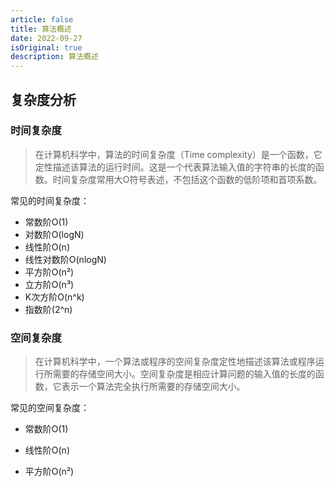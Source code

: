 ```yaml
---
article: false
title: 算法概述
date: 2022-09-27
isOriginal: true
description: 算法概述
---
```


<!-- more -->

## 复杂度分析

### 时间复杂度

> 在计算机科学中，算法的时间复杂度（Time complexity）是一个函数，它定性描述该算法的运行时间。这是一个代表算法输入值的字符串的长度的函数。时间复杂度常用大O符号表述，不包括这个函数的低阶项和首项系数。

常见的时间复杂度：

- 常数阶O(1)
- 对数阶O(logN)
- 线性阶O(n)
- 线性对数阶O(nlogN)
- 平方阶O(n²)
- 立方阶O(n³)
- K次方阶O(n^k)
- 指数阶(2^n)

### 空间复杂度

> 在计算机科学中，一个算法或程序的空间复杂度定性地描述该算法或程序运行所需要的存储空间大小。空间复杂度是相应计算问题的输入值的长度的函数，它表示一个算法完全执行所需要的存储空间大小。

常见的空间复杂度：

* 常数阶O(1)

* 线性阶O(n)

* 平方阶O(n²)